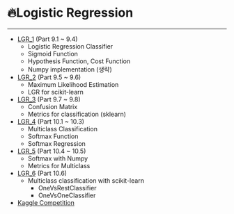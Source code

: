 # :fire:Logistic Regression
---
- [LGR_1](./LGR_1.ipynb) (Part 9.1 ~ 9.4)
  - Logistic Regression Classifier
  - Sigmoid Function
  - Hypothesis Function, Cost Function
  - Numpy implementation (생략)
- [LGR_2](./LGR_2.ipynb) (Part 9.5 ~ 9.6)
  - Maximum Likelihood Estimation
  - LGR for scikit-learn
- [LGR_3](./LGR_3.ipynb) (Part 9.7 ~ 9.8)
  - Confusion Matrix
  - Metrics for classification (sklearn)
- [LGR_4](./LGR_4.ipynb) (Part 10.1 ~ 10.3)
  - Multiclass Classification
  - Softmax Function
  - Softmax Regression
- [LGR_5](./LGR_5.ipynb) (Part 10.4 ~ 10.5)
  - Softmax with Numpy
  - Metrics for Multiclass
- [LGR_6](./LGR_6.ipynb) (Part 10.6)
  - Multiclass classification with scikit-learn
    - OneVsRestClassifier
    - OneVsOneClassifier
- [Kaggle Competition](./Kaggle_Default_Prediction/)